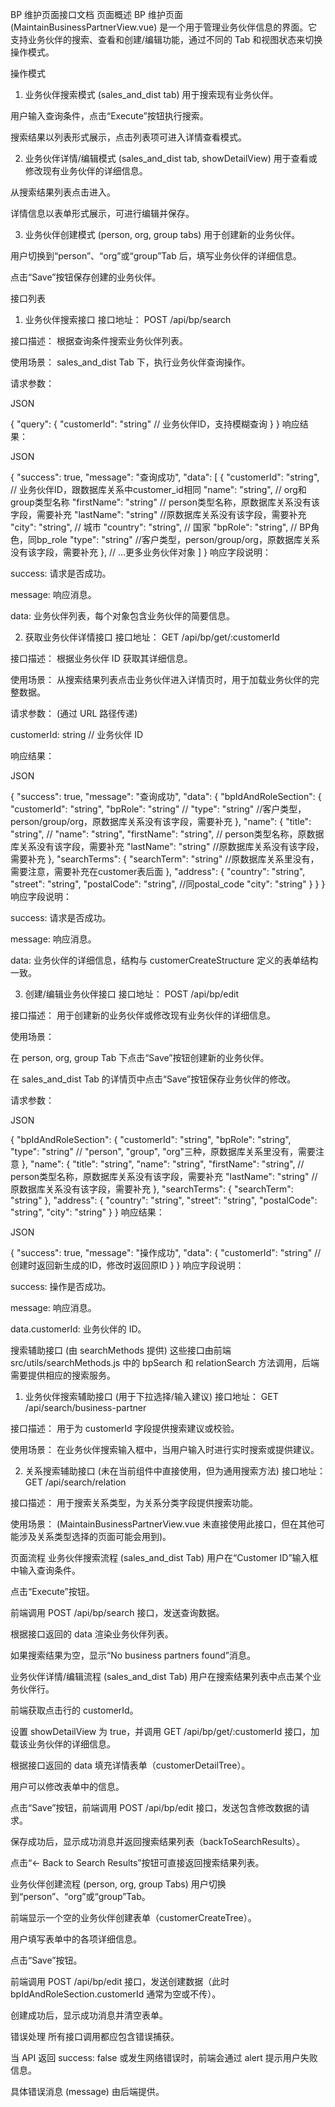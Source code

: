 BP 维护页面接口文档
页面概述
BP 维护页面 (MaintainBusinessPartnerView.vue) 是一个用于管理业务伙伴信息的界面。它支持业务伙伴的搜索、查看和创建/编辑功能，通过不同的 Tab 和视图状态来切换操作模式。

操作模式
1. 业务伙伴搜索模式 (sales_and_dist tab)
用于搜索现有业务伙伴。

用户输入查询条件，点击“Execute”按钮执行搜索。

搜索结果以列表形式展示，点击列表项可进入详情查看模式。

2. 业务伙伴详情/编辑模式 (sales_and_dist tab, showDetailView)
用于查看或修改现有业务伙伴的详细信息。

从搜索结果列表点击进入。

详情信息以表单形式展示，可进行编辑并保存。

3. 业务伙伴创建模式 (person, org, group tabs)
用于创建新的业务伙伴。

用户切换到“person”、“org”或“group”Tab 后，填写业务伙伴的详细信息。

点击“Save”按钮保存创建的业务伙伴。

接口列表
1. 业务伙伴搜索接口
接口地址： POST /api/bp/search

接口描述： 根据查询条件搜索业务伙伴列表。

使用场景： sales_and_dist Tab 下，执行业务伙伴查询操作。

请求参数：

JSON

{
  "query": {
    "customerId": "string" // 业务伙伴ID，支持模糊查询
  }
}
响应结果：

JSON

{
  "success": true,
  "message": "查询成功",
  "data": [
    {
      "customerId": "string", // 业务伙伴ID，跟数据库关系中customer_id相同
      "name": "string",       // org和group类型名称
      "firstName": "string"  // person类型名称，原数据库关系没有该字段，需要补充
      "lastName": "string" //原数据库关系没有该字段，需要补充
      "city": "string",       // 城市
      "country": "string",    // 国家
      "bpRole": "string",      // BP角色，同bp_role
      "type":  "string" //客户类型，person/group/org，原数据库关系没有该字段，需要补充
    },
    // ...更多业务伙伴对象
  ]
}
响应字段说明：

success: 请求是否成功。

message: 响应消息。

data: 业务伙伴列表，每个对象包含业务伙伴的简要信息。

2. 获取业务伙伴详情接口
接口地址： GET /api/bp/get/:customerId

接口描述： 根据业务伙伴 ID 获取其详细信息。

使用场景： 从搜索结果列表点击业务伙伴进入详情页时，用于加载业务伙伴的完整数据。

请求参数： (通过 URL 路径传递)

customerId: string // 业务伙伴 ID

响应结果：

JSON

{
  "success": true,
  "message": "查询成功",
  "data": {
    "bpIdAndRoleSection": {
      "customerId": "string",
      "bpRole": "string" //
      "type":  "string" //客户类型，person/group/org，原数据库关系没有该字段，需要补充
    },
    "name": {
      "title": "string", //
      "name": "string",
      "firstName": "string",  // person类型名称，原数据库关系没有该字段，需要补充
      "lastName": "string" //原数据库关系没有该字段，需要补充
    },
    "searchTerms": {
      "searchTerm": "string" //原数据库关系里没有，需要注意，需要补充在customer表后面
    },
    "address": {
      "country": "string",
      "street": "string",
      "postalCode": "string", //同postal_code
      "city": "string"
    }
  }
}
响应字段说明：

success: 请求是否成功。

message: 响应消息。

data: 业务伙伴的详细信息，结构与 customerCreateStructure 定义的表单结构一致。

3. 创建/编辑业务伙伴接口
接口地址： POST /api/bp/edit

接口描述： 用于创建新的业务伙伴或修改现有业务伙伴的详细信息。

使用场景：

在 person, org, group Tab 下点击“Save”按钮创建新的业务伙伴。

在 sales_and_dist Tab 的详情页中点击“Save”按钮保存业务伙伴的修改。

请求参数：

JSON

{
  "bpIdAndRoleSection": {
    "customerId": "string", 
    "bpRole": "string",     
    "type": "string"        //  "person", "group", "org"三种，原数据库关系里没有，需要注意
  },
  "name": {
    "title": "string",
    "name": "string",
    "firstName": "string",  // person类型名称，原数据库关系没有该字段，需要补充
    "lastName": "string" //原数据库关系没有该字段，需要补充
  },
  "searchTerms": {
    "searchTerm": "string"
  },
  "address": {
    "country": "string",
    "street": "string",
    "postalCode": "string",
    "city": "string"
  }
}
响应结果：

JSON

{
  "success": true,
  "message": "操作成功",
  "data": {
    "customerId": "string" // 创建时返回新生成的ID，修改时返回原ID
  }
}
响应字段说明：

success: 操作是否成功。

message: 响应消息。

data.customerId: 业务伙伴的 ID。

搜索辅助接口 (由 searchMethods 提供)
这些接口由前端 src/utils/searchMethods.js 中的 bpSearch 和 relationSearch 方法调用，后端需要提供相应的搜索服务。

1. 业务伙伴搜索辅助接口 (用于下拉选择/输入建议)
接口地址： GET /api/search/business-partner

接口描述： 用于为 customerId 字段提供搜索建议或校验。

使用场景： 在业务伙伴搜索输入框中，当用户输入时进行实时搜索或提供建议。

2. 关系搜索辅助接口 (未在当前组件中直接使用，但为通用搜索方法)
接口地址： GET /api/search/relation

接口描述： 用于搜索关系类型，为关系分类字段提供搜索功能。

使用场景： (MaintainBusinessPartnerView.vue 未直接使用此接口，但在其他可能涉及关系类型选择的页面可能会用到)。

页面流程
业务伙伴搜索流程 (sales_and_dist Tab)
用户在“Customer ID”输入框中输入查询条件。

点击“Execute”按钮。

前端调用 POST /api/bp/search 接口，发送查询数据。

根据接口返回的 data 渲染业务伙伴列表。

如果搜索结果为空，显示“No business partners found”消息。

业务伙伴详情/编辑流程 (sales_and_dist Tab)
用户在搜索结果列表中点击某个业务伙伴行。

前端获取点击行的 customerId。

设置 showDetailView 为 true，并调用 GET /api/bp/get/:customerId 接口，加载该业务伙伴的详细信息。

根据接口返回的 data 填充详情表单（customerDetailTree）。

用户可以修改表单中的信息。

点击“Save”按钮，前端调用 POST /api/bp/edit 接口，发送包含修改数据的请求。

保存成功后，显示成功消息并返回搜索结果列表（backToSearchResults）。

点击“← Back to Search Results”按钮可直接返回搜索结果列表。

业务伙伴创建流程 (person, org, group Tabs)
用户切换到“person”、“org”或“group”Tab。

前端显示一个空的业务伙伴创建表单（customerCreateTree）。

用户填写表单中的各项详细信息。

点击“Save”按钮。

前端调用 POST /api/bp/edit 接口，发送创建数据（此时 bpIdAndRoleSection.customerId 通常为空或不传）。

创建成功后，显示成功消息并清空表单。

错误处理
所有接口调用都应包含错误捕获。

当 API 返回 success: false 或发生网络错误时，前端会通过 alert 提示用户失败信息。

具体错误消息 (message) 由后端提供。
